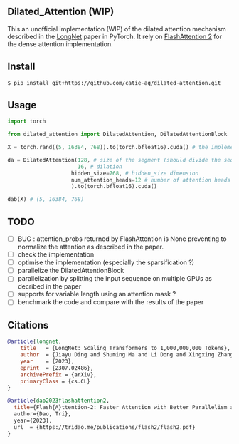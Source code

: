 ## Dilated_Attention (WIP)

This an unofficial implementation (WIP) of the dilated attention mechanism described in the <a href="https://arxiv.org/abs/2307.02486">LongNet</a> paper in PyTorch.
It rely on <a href="https://github.com/Dao-AILab/flash-attention">FlashAttention 2</a> for the dense attention implementation.

## Install

```bash
$ pip install git+https://github.com/catie-aq/dilated-attention.git
```

## Usage

```python
import torch

from dilated_attention import DilatedAttention, DilatedAttentionBlock

X = torch.rand((5, 16384, 768)).to(torch.bfloat16).cuda() # the implementation of FlashAttention supports only fp16 or bf16

da = DilatedAttention(128, # size of the segment (should divide the sequence length)
                      16, # dilation
                    hidden_size=768, # hidden_size dimension
                    num_attention_heads=12 # number of attention heads
                    ).to(torch.bfloat16).cuda()

dab(X) # (5, 16384, 768)

```

## TODO

- [ ] BUG : attention_probs returned by FlashAttention is None preventing to normalize the attention as described in the paper.
- [ ] check the implementation
- [ ] optimise the implementation (especially the sparsification ?)
- [ ] parallelize the DilatedAttentionBlock
- [ ] parallelization by splitting the input sequence on multiple GPUs as decribed in the paper
- [ ] supports for variable length using an attention mask ?
- [ ] benchmark the code and compare with the results of the paper

## Citations

```bibtex
@article{longnet,
    title   = {LongNet: Scaling Transformers to 1,000,000,000 Tokens},
    author  = {Jiayu Ding and Shuming Ma and Li Dong and Xingxing Zhang and Shaohan Huang, Wenhui Wang and Nanning Zheng and Furu Wei},
    year    = {2023},
    eprint  = {2307.02486},
    archivePrefix = {arXiv},
    primaryClass = {cs.CL}
}
```

```bibtex
@article{dao2023flashattention2,
  title={Flash{A}ttention-2: Faster Attention with Better Parallelism and Work Partitioning,
  author={Dao, Tri},
  year={2023},
  url  = {https://tridao.me/publications/flash2/flash2.pdf}
}
```
